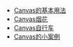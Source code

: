 - [Canvas的基本用法](https://developer.mozilla.org/zh-CN/docs/Web/API/Canvas_API/Tutorial/Basic_usage)
- [Canvas烟花](https://www.bestvist.com/p/49)
- [Canvas自行车](https://juejin.im/post/5bc34db36fb9a05d36350315)
- [Canvas的小案例](https://github.com/Array-Huang/canvas-learning)